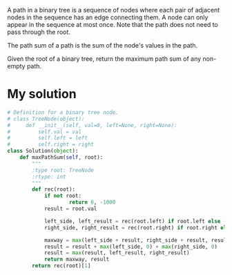 A path in a binary tree is a sequence of nodes where each pair of adjacent nodes in the sequence has an edge connecting them. A node can only appear in the sequence at most once. Note that the path does not need to pass through the root.

The path sum of a path is the sum of the node's values in the path.

Given the root of a binary tree, return the maximum path sum of any non-empty path.

# My solution

```Python
# Definition for a binary tree node.
# class TreeNode(object):
#     def __init__(self, val=0, left=None, right=None):
#         self.val = val
#         self.left = left
#         self.right = right
class Solution(object):
    def maxPathSum(self, root):
        """
        :type root: TreeNode
        :rtype: int
        """
        def rec(root):
            if not root:
                    return 0, -1000
            result = root.val

            left_side, left_result = rec(root.left) if root.left else (-1000, -1000)
            right_side, right_result = rec(root.right) if root.right else (-1000, -1000)

            maxway = max(left_side + result, right_side + result, result)
            result = result + max(left_side, 0) + max(right_side, 0) 
            result = max(result, left_result, right_result)
            return maxway, result
        return rec(root)[1]
```
        
